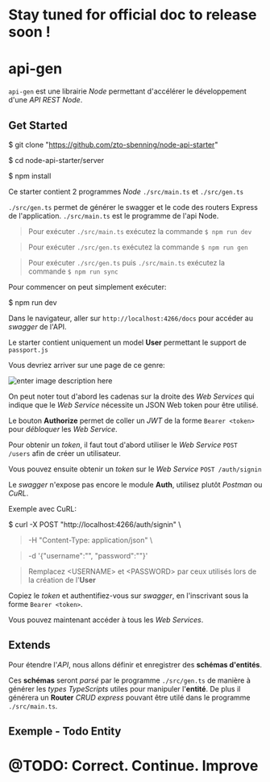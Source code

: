 

# Stay tuned for official doc to release soon !

  
  

# api-gen

  

`api-gen` est une librairie *Node* permettant d'accélérer le développement d'une *API REST Node*.

  

## Get Started

  

$ git clone "https://github.com/zto-sbenning/node-api-starter"

$ cd node-api-starter/server

$ npm install

  

Ce starter contient 2 programmes *Node*  `./src/main.ts` et `./src/gen.ts`

  `./src/gen.ts` permet de générer le swagger et le code des routers Express de l'application.
  `./src/main.ts` est le programme de l'api Node.

> Pour exécuter `./src/main.ts` exécutez la commande `$ npm run dev`

> Pour exécuter `./src/gen.ts` exécutez la commande `$ npm run gen`

> Pour exécuter `./src/gen.ts` puis `./src/main.ts` exécutez la commande `$ npm run sync`

  

Pour commencer on peut simplement exécuter:

  

$ npm run dev

  

Dans le navigateur, aller sur `http://localhost:4266/docs` pour accéder au *swagger* de l'API.

  

Le starter contient uniquement un model **User** permettant le support de `passport.js`

  

Vous devriez arriver sur une page de ce genre:

  

![enter image description here](https://lh3.googleusercontent.com/sUBvHmcDjLisyIoOs4uSLMSugfqpmA3jmWER2ybsA7Rf8Yd4_Ch_6XLQczUOpy6l4tRowv6q4vjX)

  

On peut noter tout d'abord les cadenas sur la droite des *Web Services* qui indique que le *Web Service* nécessite un JSON Web token pour être utilisé.

  

Le bouton **Authorize** permet de coller un *JWT* de la forme `Bearer <token>` pour *débloquer* les *Web Service*.

  

Pour obtenir un *token*, il faut tout d'abord utiliser le *Web Service*  `POST /users` afin de créer un utilisateur.

Vous pouvez ensuite obtenir un *token* sur le *Web Service*  `POST /auth/signin`

  

Le *swagger* n'expose pas encore le module **Auth**, utilisez plutôt *Postman* ou *CuRL*.

Exemple avec CuRL:

  
  

$ curl -X POST "http://localhost:4266/auth/signin" \

> -H "Content-Type: application/json" \

> -d '{"username":"<USERNAME>", "password":"<PASSWORD>"}'

  

> Remplacez \<USERNAME> et \<PASSWORD> par ceux utilisés lors de la création de l'**User**

  

Copiez le *token* et authentifiez-vous sur *swagger*, en l'inscrivant sous la forme `Bearer <token>`.

  

Vous pouvez maintenant accéder à tous les *Web Services*.


   

## Extends

  

Pour étendre l'*API*, nous allons définir et enregistrer des **schémas d'entités**.

Ces **schémas** seront *parsé* par le programme `./src/gen.ts` de manière à générer les *types TypeScripts* utiles pour manipuler l'**entité**. De plus il générera un **Router**  *CRUD express* pouvant être utilé dans le programme `./src/main.ts`.

  

## Exemple - Todo Entity

  


  

# @TODO: Correct. Continue. Improve
